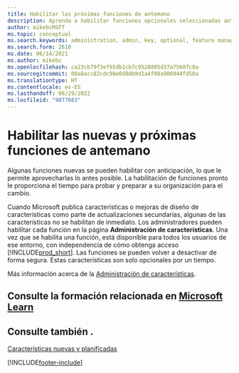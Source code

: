 ```yaml
---
title: Habilitar las próximas funciones de antemano
description: Aprenda a habilitar funciones opcionales seleccionadas antes de que sean obligatorias.
author: mikebcMSFT
ms.topic: conceptual
ms.search.keywords: administration, admin, key, optional, feature management, early access, preview
ms.search.form: 2610
ms.date: 06/14/2021
ms.author: mikebc
ms.openlocfilehash: ca23cb79f3ef95db1cb7c9528805d37a7560fc8a
ms.sourcegitcommit: 00a8acc82cdc90e0d0db9d1a4f98a908944fd50a
ms.translationtype: HT
ms.contentlocale: es-ES
ms.lasthandoff: 06/29/2022
ms.locfileid: "9077663"
---
```

# <a name="enabling-new-and-upcoming-features-ahead-of-time"></a>Habilitar las nuevas y próximas funciones de antemano

Algunas funciones nuevas se pueden habilitar con anticipación, lo que le permite aprovecharlas lo antes posible. La habilitación de funciones pronto le proporciona el tiempo para probar y preparar a su organización para el cambio.

Cuando Microsoft publica características o mejoras de diseño de características como parte de actualizaciones secundarias, algunas de las características no se habilitan de inmediato. Los administradores pueden habilitar cada función en la página **Administración de características**. Una vez que se habilita una función, está disponible para todos los usuarios de ese entorno, con independencia de cómo obtenga acceso [!INCLUDE[prod_short](includes/prod_short.md)]. Las funciones se pueden volver a desactivar de forma segura. Estas características son solo opcionales por un tiempo.

Más información acerca de la [Administración de características](/dynamics365/business-central/dev-itpro/administration/feature-management).  

## <a name="see-related-training-at-microsoft-learn"></a>Consulte la formación relacionada en [Microsoft Learn](/learn/modules/admin-online-dynamics-365-business-central/)

## <a name="see-also"></a>Consulte también .

[Características nuevas y planificadas](/dynamics365-release-plan/2021wave1/)  


[!INCLUDE[footer-include](includes/footer-banner.md)]